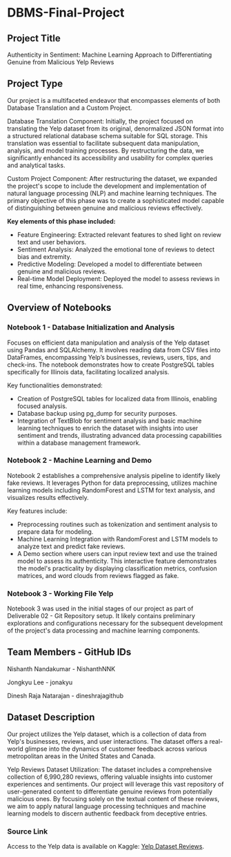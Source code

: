# DBMS-Final-Project

## Project Title
Authenticity in Sentiment: Machine Learning Approach to Differentiating Genuine from Malicious Yelp Reviews

## Project Type
Our project is a multifaceted endeavor that encompasses elements of both Database Translation and a Custom Project.

Database Translation Component: Initially, the project focused on translating the Yelp dataset from its original, denormalized JSON format into a structured relational database schema suitable for SQL storage. This translation was essential to facilitate subsequent data manipulation, analysis, and model training processes. By restructuring the data, we significantly enhanced its accessibility and usability for complex queries and analytical tasks.

Custom Project Component: After restructuring the dataset, we expanded the project's scope to include the development and implementation of natural language processing (NLP) and machine learning techniques. The primary objective of this phase was to create a sophisticated model capable of distinguishing between genuine and malicious reviews effectively. 

**Key elements of this phase included:**

- Feature Engineering: Extracted relevant features to shed light on review text and user behaviors.
- Sentiment Analysis: Analyzed the emotional tone of reviews to detect bias and extremity.
- Predictive Modeling: Developed a model to differentiate between genuine and malicious reviews.
- Real-time Model Deployment: Deployed the model to assess reviews in real time, enhancing responsiveness.

## Overview of Notebooks

### Notebook 1 - Database Initialization and Analysis
Focuses on efficient data manipulation and analysis of the Yelp dataset using Pandas and SQLAlchemy. It involves reading data from CSV files into DataFrames, encompassing Yelp’s businesses, reviews, users, tips, and check-ins. The notebook demonstrates how to create PostgreSQL tables specifically for Illinois data, facilitating localized analysis.

Key functionalities demonstrated:

- Creation of PostgreSQL tables for localized data from Illinois, enabling focused analysis.
- Database backup using pg_dump for security purposes.
- Integration of TextBlob for sentiment analysis and basic machine learning techniques to enrich the dataset with insights into user sentiment and trends, illustrating advanced data processing capabilities within a database management framework.

### Notebook 2 - Machine Learning and Demo
Notebook 2 establishes a comprehensive analysis pipeline to identify likely fake reviews. It leverages Python for data preprocessing, utilizes machine learning models including RandomForest and LSTM for text analysis, and visualizes results effectively.

Key features include:

- Preprocessing routines such as tokenization and sentiment analysis to prepare data for modeling.
- Machine Learning Integration with RandomForest and LSTM models to analyze text and predict fake reviews.
- A Demo section where users can input review text and use the trained model to assess its authenticity. This interactive feature demonstrates the model's practicality by displaying classification metrics, confusion matrices, and word clouds from reviews flagged as fake.

### Notebook 3 - Working File Yelp
Notebook 3 was used in the initial stages of our project as part of Deliverable 02 - Git Repository setup. It likely contains preliminary explorations and configurations necessary for the subsequent development of the project's data processing and machine learning components.

## Team Members - GitHub IDs
Nishanth Nandakumar - NishanthNNK

Jongkyu Lee -  jonakyu

Dinesh Raja Natarajan - dineshrajagithub

## Dataset Description

Our project utilizes the Yelp dataset, which is a collection of data from Yelp's businesses, reviews, and user interactions. The dataset offers a real-world glimpse into the dynamics of customer feedback across various metropolitan areas in the United States and Canada. 

Yelp Reviews Dataset Utilization:
The dataset includes a comprehensive collection of 6,990,280 reviews, offering valuable insights into customer experiences and sentiments. Our project will leverage this vast repository of user-generated content to differentiate genuine reviews from potentially malicious ones. By focusing solely on the textual content of these reviews, we aim to apply natural language processing techniques and machine learning models to discern authentic feedback from deceptive entries.

### Source Link
Access to the Yelp data is available on Kaggle: [Yelp Dataset Reviews](https://www.kaggle.com/datasets/yelp-dataset/yelp-dataset).
